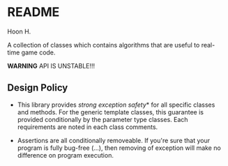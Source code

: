 README
======
Hoon H.



A collection of classes which contains algorithms that are useful to real-time game code.




**WARNING** API IS UNSTABLE!!!












Design Policy
-------------

-	This library provides *strong exception safety** for all specific classes and methods. For the generic template classes, this
	guarantee is provided conditionally by the parameter type classes. Each requirements are noted in each class comments.

-	Assertions are all conditionally removeable. If you're sure that your program is fully bug-free (...), then removing of exception
	will make no difference on program execution.








